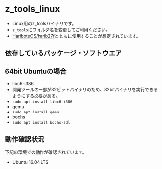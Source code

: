 # z_tools_linux
- Linux用のz_toolsバイナリです。
- `z_tools`にフォルダ名を変更してご利用ください。
- [HariboteOS/harib27f](https://github.com/HariboteOS/harib27f)とともに使用することが想定されています。


## 依存しているパッケージ・ソフトウエア

## 64bit Ubuntuの場合
- libc6-i386
 - 開発ツールの一部が32ビットバイナリのため、32bitバイナリを実行できるようにする必要がある。
 - `sudo apt install libc6-i386`
- qemu
 - `sudo apt install qemu`
- bochs
 - `sudo apt install bochs-sdl`

## 動作確認状況
下記の環境での動作が確認されています。
- Ubuntu 16.04 LTS
